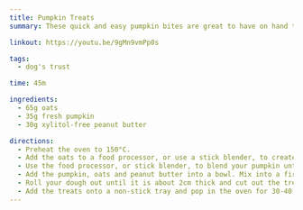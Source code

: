 ```yaml
---
title: Pumpkin Treats
summary: These quick and easy pumpkin bites are great to have on hand to distract your dog from human sweets.

linkout: https://youtu.be/9gMn9vmPp0s

tags:
  - dog's trust

time: 45m

ingredients:
  - 65g oats
  - 35g fresh pumpkin
  - 30g xylitol-free peanut butter

directions:
  - Preheat the oven to 150°C.
  - Add the oats to a food processor, or use a stick blender, to create a fine flour. Set your oats to one side.
  - Use the food processor, or stick blender, to blend your pumpkin until smooth.
  - Add the pumpkin, oats and peanut butter into a bowl. Mix into a firm dough.
  - Roll your dough out until it is about 2cm thick and cut out the treats using your favourite cookie cutter.
  - Add the treats onto a non-stick tray and pop in the oven for 30-40 minutes.
---
```

